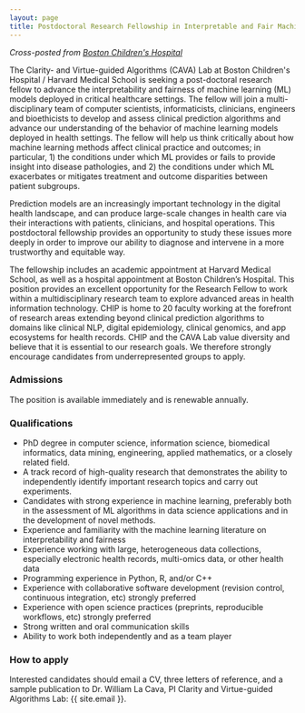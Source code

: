 ```yaml
---
layout: page
title: Postdoctoral Research Fellowship in Interpretable and Fair Machine Learning for Clinical Decision Support
---
```


*Cross-posted from [Boston Children's Hospital](https://www.childrenshospital.org/research/research-administration/office-of-fellowship-training/research-fellowship-opportunities)*

The Clarity- and Virtue-guided Algorithms (CAVA) Lab at Boston Children's Hospital / Harvard Medical School is seeking a post-doctoral research fellow to advance the interpretability and fairness of machine learning (ML) models deployed in critical healthcare settings.  The fellow will join a multi-disciplinary team of computer scientists, informaticists, clinicians, engineers and bioethicists to develop and assess clinical prediction algorithms and advance our understanding of the behavior of machine learning models deployed in health settings. The fellow will help us think critically about how machine learning methods affect clinical practice and outcomes; in particular, 1) the conditions under which ML provides or fails to provide insight into disease pathologies, and 2) the conditions under which ML exacerbates or mitigates treatment and outcome disparities between patient subgroups. 

Prediction models are an increasingly important technology in the digital health landscape, and can produce large-scale changes in  health care via their interactions with patients, clinicians, and hospital operations. This postdoctoral fellowship provides an opportunity to study these issues more deeply in order to improve our ability to diagnose and intervene in a more trustworthy and equitable way. 

The fellowship includes an academic appointment at Harvard Medical School, as well as a hospital appointment at Boston Children’s Hospital. This position provides an excellent opportunity for the Research Fellow to work within a multidisciplinary research team to explore advanced areas in health information technology. CHIP is home to 20 faculty working at the forefront of research areas extending beyond clinical prediction algorithms to domains like clinical NLP, digital epidemiology, clinical genomics, and app ecosystems for health records. CHIP and the CAVA Lab value diversity and believe that it is essential to our research goals. We therefore strongly encourage candidates from underrepresented groups to apply.  

### Admissions

The position is available immediately and is renewable annually.

### Qualifications

- PhD degree in computer science, information science, biomedical informatics, data mining, engineering, applied mathematics, or a closely related field.
- A track record of high-quality research that demonstrates the ability to independently identify important research topics and carry out experiments. 
- Candidates with strong experience in machine learning, preferably both in the assessment of ML algorithms in data science applications and in the development of novel methods. 
- Experience and familiarity with the machine learning literature on interpretability and fairness 
- Experience working with large, heterogeneous data collections, especially electronic health records, multi-omics data, or other health data
- Programming experience in Python, R, and/or C++ 
- Experience with collaborative software development (revision control, continuous integration, etc) strongly preferred 
- Experience with open science practices (preprints, reproducible workflows, etc) strongly preferred
- Strong written and oral communication skills
- Ability to work both independently and as a team player 


### How to apply

Interested candidates should email a CV, three letters of reference, and a sample publication to
Dr. William La Cava, PI Clarity and Virtue-guided Algorithms Lab: {{ site.email }}. 
